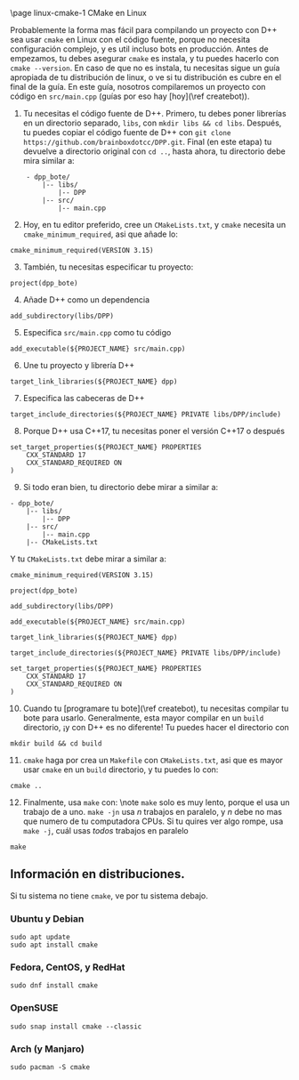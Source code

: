 \page linux-cmake-1 CMake en Linux 

Probablemente la forma mas fácil para compilando un proyecto con D++ sea usar `cmake` en Linux con el código fuente, porque no necesita configuración complejo, y es util incluso bots en producción. Antes de empezamos, tu debes asegurar `cmake` es instala, y tu puedes hacerlo con `cmake --version`. En caso de que no es instala, tu necesitas sigue un guía apropiada de tu distribución de linux, o ve si tu distribución es cubre en el final de la guía. En este guía, nosotros compilaremos un proyecto con código en `src/main.cpp` (guías por eso hay [hoy](\ref createbot)).

1. Tu necesitas el código fuente de D++. Primero, tu debes poner librerías en un directorio separado, `libs`, con `mkdir libs && cd libs`. Después, tu puedes copiar el código fuente de D++ con `git clone https://github.com/brainboxdotcc/DPP.git`. Final (en este etapa) tu devuelve a directorio original con `cd ..`, hasta ahora, tu directorio debe mira similar a:
```
    - dpp_bote/
        |-- libs/
            |-- DPP
        |-- src/
            |-- main.cpp
```
2. Hoy, en tu editor preferido, cree un `CMakeLists.txt`, y `cmake` necesita un `cmake_minimum_required`, asi que añade lo:
~~~{.cmake}
cmake_minimum_required(VERSION 3.15)
~~~
3. También, tu necesitas especificar tu proyecto:
~~~{.cmake}
project(dpp_bote)
~~~
4. Añade D++ como un dependencia
~~~{.cmake}
add_subdirectory(libs/DPP)
~~~
5. Especifica `src/main.cpp` como tu código 
~~~{.cmake}
add_executable(${PROJECT_NAME} src/main.cpp)
~~~
6. Une tu proyecto y librería D++
~~~{.cmake}
target_link_libraries(${PROJECT_NAME} dpp)
~~~
7. Especifica las cabeceras de D++
~~~{.cmake}
target_include_directories(${PROJECT_NAME} PRIVATE libs/DPP/include)
~~~
8. Porque D++ usa C++17, tu necesitas poner el versión C++17 o después 
~~~{.cmake}
set_target_properties(${PROJECT_NAME} PROPERTIES
    CXX_STANDARD 17
    CXX_STANDARD_REQUIRED ON
)
~~~
9. Si todo eran bien, tu directorio debe mirar a similar a: 
```
- dpp_bote/
    |-- libs/
        |-- DPP
    |-- src/
        |-- main.cpp
    |-- CMakeLists.txt
```
Y tu `CMakeLists.txt` debe mirar a similar a: 
~~~{.cmake}
cmake_minimum_required(VERSION 3.15)

project(dpp_bote)
 
add_subdirectory(libs/DPP)
 
add_executable(${PROJECT_NAME} src/main.cpp)
 
target_link_libraries(${PROJECT_NAME} dpp)
 
target_include_directories(${PROJECT_NAME} PRIVATE libs/DPP/include)

set_target_properties(${PROJECT_NAME} PROPERTIES
    CXX_STANDARD 17
    CXX_STANDARD_REQUIRED ON
)
~~~
10. Cuando tu [programare tu bote](\ref createbot), tu necesitas compilar tu bote para usarlo. Generalmente, esta mayor compilar en un `build` directorio, ¡y con D++ es no diferente! Tu puedes hacer el directorio con 
```
mkdir build && cd build
```
11. `cmake` haga por crea un `Makefile` con `CMakeLists.txt`, asi que es mayor usar `cmake` en un `build` directorio, y tu puedes lo con:
```
cmake ..
```
12. Finalmente, usa `make` con:
\note `make` solo es muy lento, porque el usa un trabajo de a uno. `make -jn` usa *n* trabajos en paralelo, y *n* debe no mas que numero de tu computadora CPUs. Si tu quires ver algo rompe, usa `make -j`, cuál usas *todos* trabajos en paralelo

```
make
```

## Información en distribuciones.

Si tu sistema no tiene `cmake`, ve por tu sistema debajo.

### Ubuntu y Debian
```
sudo apt update
sudo apt install cmake
```
### Fedora, CentOS, y RedHat 
```
sudo dnf install cmake
```
### OpenSUSE
```
sudo snap install cmake --classic
```
### Arch (y Manjaro)
```
sudo pacman -S cmake
```